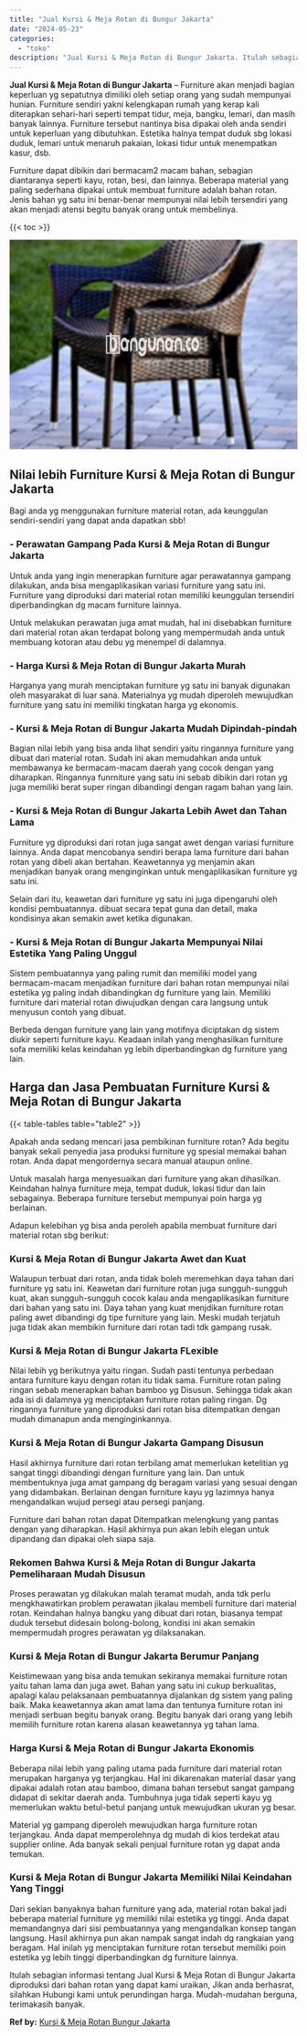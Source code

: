 ```yaml
---
title: "Jual Kursi & Meja Rotan di Bungur Jakarta"
date: "2024-05-23"
categories: 
  - "toko"
description: "Jual Kursi & Meja Rotan di Bungur Jakarta. Itulah sebagian informasi tentang Jual Kursi & Meja Rotan di Bungur Jakarta diproduksi dari bahan rotan yang dapat..."
---
```


**Jual Kursi & Meja Rotan di Bungur Jakarta** – Furniture akan menjadi bagian keperluan yg sepatutnya dimiliki oleh setiap orang yang sudah mempunyai hunian. Furniture sendiri yakni kelengkapan rumah yang kerap kali diterapkan sehari-hari seperti tempat tidur, meja, bangku, lemari, dan masih banyak lainnya. Furniture tersebut nantinya bisa dipakai oleh anda sendiri untuk keperluan yang dibutuhkan. Estetika halnya tempat duduk sbg lokasi duduk, lemari untuk menaruh pakaian, lokasi tidur untuk menempatkan kasur, dsb.

Furniture dapat dibikin dari bermacam2 macam bahan, sebagian diantaranya seperti kayu, rotan, besi, dan lainnya. Beberapa material yang paling sederhana dipakai untuk membuat furniture adalah bahan rotan. Jenis bahan yg satu ini benar-benar mempunyai nilai lebih tersendiri yang akan menjadi atensi begitu banyak orang untuk membelinya.

{{< toc >}}

![Jual Kursi & Meja Rotan di Bungur Jakarta](/images/kursi-meja-rotan-murah29.png)

## Nilai lebih Furniture Kursi & Meja Rotan di Bungur Jakarta

Bagi anda yg menggunakan furniture material rotan, ada keunggulan sendiri-sendiri yang dapat anda dapatkan sbb!

### \- Perawatan Gampang Pada Kursi & Meja Rotan di Bungur Jakarta

Untuk anda yang ingin menerapkan furniture agar perawatannya gampang dilakukan, anda bisa mengaplikasikan variasi furniture yang satu ini. Furniture yang diproduksi dari material rotan memiliki keunggulan tersendiri diperbandingkan dg macam furniture lainnya.

Untuk melakukan perawatan juga amat mudah, hal ini disebabkan furniture dari material rotan akan terdapat bolong yang mempermudah anda untuk membuang kotoran atau debu yg menempel di dalamnya.

### \- Harga Kursi & Meja Rotan di Bungur Jakarta Murah

Harganya yang murah menciptakan furniture yg satu ini banyak digunakan oleh masyarakat di luar sana. Materialnya yg mudah diperoleh mewujudkan furniture yang satu ini memiliki tingkatan harga yg ekonomis.

### \- Kursi & Meja Rotan di Bungur Jakarta Mudah Dipindah-pindah

Bagian nilai lebih yang bisa anda lihat sendiri yaitu ringannya furniture yang dibuat dari material rotan. Sudah ini akan memudahkan anda untuk membawanya ke bermacam-macam daerah yang cocok dengan yang diharapkan. Ringannya funrniture yang satu ini sebab dibikin dari rotan yg juga memiliki berat super ringan dibandingi dengan ragam bahan yang lain.

### \- Kursi & Meja Rotan di Bungur Jakarta Lebih Awet dan Tahan Lama

Furniture yg diproduksi dari rotan juga sangat awet dengan variasi furniture lainnya. Anda dapat mencobanya sendiri berapa lama furniture dari bahan rotan yang dibeli akan bertahan. Keawetannya yg menjamin akan menjadikan banyak orang menginginkan untuk mengaplikasikan furniture yg satu ini.

Selain dari itu, keawetan dari furniture yg satu ini juga dipengaruhi oleh kondisi pembuatannya. dibuat secara tepat guna dan detail, maka kondisinya akan semakin awet ketika digunakan.

### \- Kursi & Meja Rotan di Bungur Jakarta Mempunyai Nilai Estetika Yang Paling Unggul

Sistem pembuatannya yang paling rumit dan memiliki model yang bermacam-macam menjadikan furniture dari bahan rotan mempunyai nilai estetika yg paling indah dibandingkan dg furniture yang lain. Memiliki furniture dari material rotan diwujudkan dengan cara langsung untuk menyusun contoh yang dibuat.

Berbeda dengan furniture yang lain yang motifnya diciptakan dg sistem diukir seperti furniture kayu. Keadaan inilah yang menghasilkan furniture sofa memiliki kelas keindahan yg lebih diperbandingkan dg furniture yang lain.

## Harga dan Jasa Pembuatan Furniture Kursi & Meja Rotan di Bungur Jakarta

{{< table-tables table="table2" >}}

Apakah anda sedang mencari jasa pembikinan furniture rotan? Ada begitu banyak sekali penyedia jasa produksi furniture yg spesial memakai bahan rotan. Anda dapat mengordernya secara manual ataupun online.

Untuk masalah harga menyesuaikan dari furniture yang akan dihasilkan. Keindahan halnya furniture meja, tempat duduk, lokasi tidur dan lain sebagainya. Beberapa furniture tersebut mempunyai poin harga yg berlainan.

Adapun kelebihan yg bisa anda peroleh apabila membuat furniture dari material rotan sbg berikut:

### Kursi & Meja Rotan di Bungur Jakarta Awet dan Kuat

Walaupun terbuat dari rotan, anda tidak boleh meremehkan daya tahan dari furniture yg satu ini. Keawetan dari furniture rotan juga sungguh-sungguh kuat, akan sungguh-sungguh cocok kalau anda mengaplikasikan furniture dari bahan yang satu ini. Daya tahan yang kuat menjdikan furniture rotan paling awet dibandingi dg tipe furniture yang lain. Meski mudah terjatuh juga tidak akan membikin furniture dari rotan tadi tdk gampang rusak.

### Kursi & Meja Rotan di Bungur Jakarta FLexible

Nilai lebih yg berikutnya yaitu ringan. Sudah pasti tentunya perbedaan antara furniture kayu dengan rotan itu tidak sama. Furniture rotan paling ringan sebab menerapkan bahan bamboo yg Disusun. Sehingga tidak akan ada isi di dalamnya yg menciptakan furniture rotan paling ringan. Dg ringannya furniture yang diproduksi dari rotan bisa ditempatkan dengan mudah dimanapun anda menginginkannya.

### Kursi & Meja Rotan di Bungur Jakarta Gampang Disusun

Hasil akhirnya furniture dari rotan terbilang amat memerlukan ketelitian yg sangat tinggi dibandingi dengan furniture yang lain. Dan untuk membentuknya juga amat gampang dg beragam variasi yang sesuai dengan yang didambakan. Berlainan dengan furniture kayu yg lazimnya hanya mengandalkan wujud persegi atau persegi panjang.

Furniture dari bahan rotan dapat Ditempatkan melengkung yang pantas dengan yang diharapkan. Hasil akhirnya pun akan lebih elegan untuk dipandang dan dipakai oleh siapa saja.

### Rekomen Bahwa Kursi & Meja Rotan di Bungur Jakarta Pemeliharaan Mudah Disusun

Proses perawatan yg dilakukan malah teramat mudah, anda tdk perlu mengkhawatirkan problem perawatan jikalau membeli furniture dari material rotan. Keindahan halnya bangku yang dibuat dari rotan, biasanya tempat duduk tersebut didesain bolong-bolong, kondisi ini akan semakin mempermudah progres perawatan yg dilaksanakan.

### Kursi & Meja Rotan di Bungur Jakarta Berumur Panjang

Keistimewaan yang bisa anda temukan sekiranya memakai furniture rotan yaitu tahan lama dan juga awet. Bahan yang satu ini cukup berkualitas, apalagi kalau pelaksanaan pembuatannya dijalankan dg sistem yang paling baik. Maka keawetannya akan amat lama dan tentunya furniture rotan ini menjadi serbuan begitu banyak orang. Begitu banyak dari orang yang lebih memilih furniture rotan karena alasan keawetannya yg tahan lama.

### Harga Kursi & Meja Rotan di Bungur Jakarta Ekonomis

Beberapa nilai lebih yang paling utama pada furniture dari material rotan merupakan harganya yg terjangkau. Hal ini dikarenakan material dasar yang dipakai adalah rotan atau bamboo, dimana bahan tersebut sangat gampang didapat di sekitar daerah anda. Tumbuhnya juga tidak seperti kayu yg memerlukan waktu betul-betul panjang untuk mewujudkan ukuran yg besar.

Material yg gampang diperoleh mewujudkan harga furniture rotan terjangkau. Anda dapat memperolehnya dg mudah di kios terdekat atau supplier online. Ada banyak sekali penjual furniture rotan yg dapat anda temukan.

### Kursi & Meja Rotan di Bungur Jakarta Memiliki Nilai Keindahan Yang Tinggi

Dari sekian banyaknya bahan furniture yang ada, material rotan bakal jadi beberapa material furniture yg memiliki nilai estetika yg tinggi. Anda dapat memandangnya dari sisi pembuatannya yang mengandalkan konsep tangan langsung. Hasil akhirnya pun akan nampak sangat indah dg rangkaian yang beragam. Hal inilah yg menciptakan furniture rotan tersebut memiliki poin estetika yg lebih tinggi diperbandingkan dg furniture lainnya.

Itulah sebagian informasi tentang Jual Kursi & Meja Rotan di Bungur Jakarta diproduksi dari bahan rotan yang dapat kami uraikan, Jikan anda berhasrat, silahkan Hubungi kami untuk perundingan harga. Mudah-mudahan berguna, terimakasih banyak.

**Ref by:** [Kursi & Meja Rotan Bungur Jakarta](https://id.wikipedia.org/wiki/Kursi)
